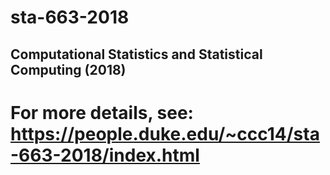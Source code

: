 # sta-663-2018
## Computational Statistics and Statistical Computing (2018) 

# For more details, see: https://people.duke.edu/~ccc14/sta-663-2018/index.html
